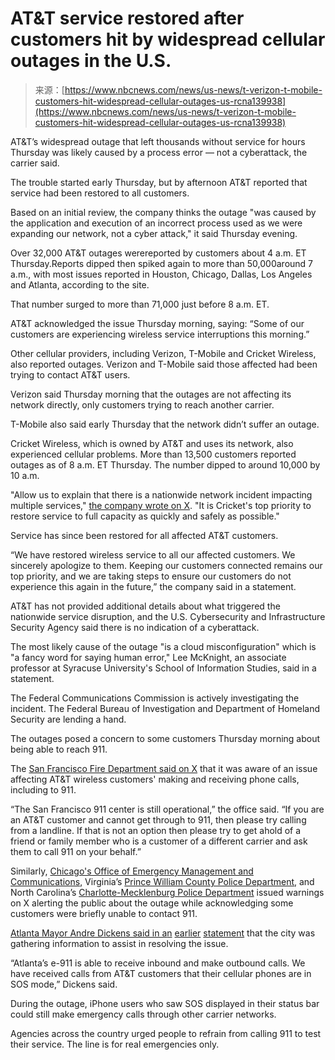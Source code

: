 <!--yml
category: 未分类
date: 2024-05-27 15:05:26
-->

# AT&T service restored after customers hit by widespread cellular outages in the U.S.

> 来源：[https://www.nbcnews.com/news/us-news/t-verizon-t-mobile-customers-hit-widespread-cellular-outages-us-rcna139938](https://www.nbcnews.com/news/us-news/t-verizon-t-mobile-customers-hit-widespread-cellular-outages-us-rcna139938)

AT&T’s widespread outage that left thousands without service for hours Thursday was likely caused by a process error — not a cyberattack, the carrier said.

The trouble started early Thursday, but by afternoon AT&T reported that service had been restored to all customers.

Based on an initial review, the company thinks the outage "was caused by the application and execution of an incorrect process used as we were expanding our network, not a cyber attack," it said Thursday evening.

Over 32,000 AT&T outages werereported by customers about 4 a.m. ET Thursday.Reports dipped then spiked again to more than 50,000around 7 a.m., with most issues reported in Houston, Chicago, Dallas, Los Angeles and Atlanta, according to the site.

That number surged to more than 71,000 just before 8 a.m. ET.

AT&T acknowledged the issue Thursday morning, saying: “Some of our customers are experiencing wireless service interruptions this morning.”

Other cellular providers, including Verizon, T-Mobile and Cricket Wireless, also reported outages. Verizon and T-Mobile said those affected had been trying to contact AT&T users.

Verizon said Thursday morning that the outages are not affecting its network directly, only customers trying to reach another carrier. 

T-Mobile also said early Thursday that the network didn’t suffer an outage.

Cricket Wireless, which is owned by AT&T and uses its network, also experienced cellular problems. More than 13,500 customers reported outages as of 8 a.m. ET Thursday. The number dipped to around 10,000 by 10 a.m.

"Allow us to explain that there is a nationwide network incident impacting multiple services," [the company wrote on X](https://twitter.com/CricketSupport/status/1760682127576985950?ref_src=twsrc%5Etfw%7Ctwcamp%5Etweetembed%7Ctwterm%5E1760682127576985950%7Ctwgr%5E63c3b395cd441c9652322823ba274271d15422e8%7Ctwcon%5Es1_&ref_url=https%3A%2F%2Fiframe.nbcnews.com%2FEMRqXG2%3F_showcaption%3Dtrueapp%3D1). "It is Cricket's top priority to restore service to full capacity as quickly and safely as possible."

Service has since been restored for all affected AT&T customers.

“We have restored wireless service to all our affected customers. We sincerely apologize to them. Keeping our customers connected remains our top priority, and we are taking steps to ensure our customers do not experience this again in the future,” the company said in a statement.

AT&T has not provided additional details about what triggered the nationwide service disruption, and the U.S. Cybersecurity and Infrastructure Security Agency said there is no indication of a cyberattack.

The most likely cause of the outage "is a cloud misconfiguration" which is "a fancy word for saying human error," Lee McKnight, an associate professor at Syracuse University's School of Information Studies, said in a statement.

The Federal Communications Commission is actively investigating the incident. The Federal Bureau of Investigation and Department of Homeland Security are lending a hand.

The outages posed a concern to some customers Thursday morning about being able to reach 911\.

The [San Francisco Fire Department said on X](https://twitter.com/SFFDPIO/status/1760618741422072177) that it was aware of an issue affecting AT&T wireless customers' making and receiving phone calls, including to 911.

“The San Francisco 911 center is still operational,” the office said. “If you are an AT&T customer and cannot get through to 911, then please try calling from a landline. If that is not an option then please try to get ahold of a friend or family member who is a customer of a different carrier and ask them to call 911 on your behalf.”

Similarly, [Chicago's Office of Emergency Management and Communications](https://twitter.com/ChicagoOEMC/status/1760652962077032706), Virginia’s [Prince William County Police Department](https://twitter.com/PWCPolice/status/1760639009582367221), and North Carolina’s [Charlotte-Mecklenburg Police Department](https://twitter.com/CMPD/status/1760624126467981629) issued warnings on X alerting the public about the outage while acknowledging some customers were briefly unable to contact 911.

[Atlanta Mayor Andre Dickens said in a](https://twitter.com/CityofAtlanta/status/1760668068068376625?ref_src=twsrc%5Etfw%7Ctwcamp%5Etweetembed%7Ctwterm%5E1760668068068376625%7Ctwgr%5Ec5149bcd795c6550cb81fca396caedcb46e4a960%7Ctwcon%5Es1_&ref_url=https%3A%2F%2Fiframe.nbcnews.com%2FVFV7B4A%3F_showcaption%3Dtrueapp%3D1)[n](https://twitter.com/CityofAtlanta/status/1760668068068376625?ref_src=twsrc%5Etfw%7Ctwcamp%5Etweetembed%7Ctwterm%5E1760668068068376625%7Ctwgr%5Ec5149bcd795c6550cb81fca396caedcb46e4a960%7Ctwcon%5Es1_&ref_url=https%3A%2F%2Fiframe.nbcnews.com%2FVFV7B4A%3F_showcaption%3Dtrueapp%3D1) [](https://twitter.com/CityofAtlanta/status/1760668068068376625?ref_src=twsrc%5Etfw%7Ctwcamp%5Etweetembed%7Ctwterm%5E1760668068068376625%7Ctwgr%5Ec5149bcd795c6550cb81fca396caedcb46e4a960%7Ctwcon%5Es1_&ref_url=https%3A%2F%2Fiframe.nbcnews.com%2FVFV7B4A%3F_showcaption%3Dtrueapp%3D1) [earlier](https://twitter.com/CityofAtlanta/status/1760668068068376625?ref_src=twsrc%5Etfw%7Ctwcamp%5Etweetembed%7Ctwterm%5E1760668068068376625%7Ctwgr%5Ec5149bcd795c6550cb81fca396caedcb46e4a960%7Ctwcon%5Es1_&ref_url=https%3A%2F%2Fiframe.nbcnews.com%2FVFV7B4A%3F_showcaption%3Dtrueapp%3D1) [statement](https://twitter.com/CityofAtlanta/status/1760668068068376625?ref_src=twsrc%5Etfw%7Ctwcamp%5Etweetembed%7Ctwterm%5E1760668068068376625%7Ctwgr%5Ec5149bcd795c6550cb81fca396caedcb46e4a960%7Ctwcon%5Es1_&ref_url=https%3A%2F%2Fiframe.nbcnews.com%2FVFV7B4A%3F_showcaption%3Dtrueapp%3D1) that the city was gathering information to assist in resolving the issue. 

“Atlanta’s e-911 is able to receive inbound and make outbound calls. We have received calls from AT&T customers that their cellular phones are in SOS mode,” Dickens said. 

During the outage, iPhone users who saw SOS displayed in their status bar could still make emergency calls through other carrier networks.

Agencies across the country urged people to refrain from calling 911 to test their service. The line is for real emergencies only.